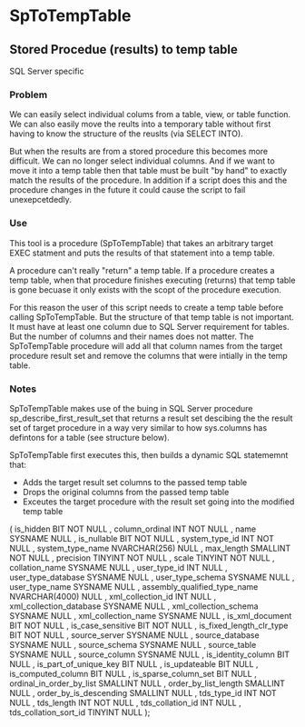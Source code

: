 # SpToTempTable
## Stored Procedue (results) to temp table
SQL Server specific

### Problem
We can easily select individual colums from a table, view, or table function. We can also easily move the reults into a temporary table without first having to know the structure of the reuslts (via SELECT INTO).

But when the results are from a stored procedure this becomes more difficult. We can no longer select individual columns. And if we want to move it into a temp table then that table must be built "by hand" to exactly match the results of the procedure. In addition if a script does this and the procedure changes in the future it could cause the script to fail unexepcetdedly.

### Use
This tool is a procedure (SpToTempTable) that takes an arbitrary target EXEC statment and puts the results of that statement into a temp table.

A procedure can't really "return" a temp table. If a procedure creates a temp table, when that procedure finishes executing (returns) that temp table is gone becuase it only exists with the scopt of the procedure execution.

For this reason the user of this script needs to create a temp table before calling SpToTempTable. But the structure of that temp table is not important. It must have at least one column due to SQL Server requirement for tables. But the number of columns and their names does not matter. The SpToTempTable procedure will add all that column names from the target procedure result set and remove the columns that were intially in the temp table.

### Notes

SpToTempTable makes use of the buing in SQL Server procedure sp_describe_first_result_set that returns a result set descibing the the result set of target procedure in a way very similar to how sys.columns has defintons for a table (see structure below). 

SpToTempTable first executes this, then builds a dynamic SQL statememnt that: 

* Adds the target result set columns to the passed temp table
* Drops the original columns from the passed temp table
* Exceutes the target procedure with the result set going into the modified temp table


( is_hidden                     BIT             NOT NULL
, column_ordinal                INT             NOT NULL
, name                          SYSNAME         NULL
, is_nullable                   BIT             NOT NULL
, system_type_id                INT             NOT NULL
, system_type_name              NVARCHAR(256)   NULL
, max_length                    SMALLINT        NOT NULL
, precision                     TINYINT         NOT NULL
, scale                         TINYINT         NOT NULL
, collation_name                SYSNAME         NULL
, user_type_id                  INT             NULL
, user_type_database            SYSNAME         NULL
, user_type_schema              SYSNAME         NULL
, user_type_name                SYSNAME         NULL
, assembly_qualified_type_name  NVARCHAR(4000)  NULL
, xml_collection_id             INT             NULL
, xml_collection_database       SYSNAME         NULL
, xml_collection_schema         SYSNAME         NULL
, xml_collection_name           SYSNAME         NULL
, is_xml_document               BIT             NOT NULL
, is_case_sensitive             BIT             NOT NULL
, is_fixed_length_clr_type      BIT             NOT NULL
, source_server                 SYSNAME         NULL
, source_database               SYSNAME         NULL
, source_schema                 SYSNAME         NULL
, source_table                  SYSNAME         NULL
, source_column                 SYSNAME         NULL
, is_identity_column            BIT             NULL
, is_part_of_unique_key         BIT             NULL
, is_updateable                 BIT             NULL
, is_computed_column            BIT             NULL
, is_sparse_column_set          BIT             NULL
, ordinal_in_order_by_list      SMALLINT        NULL
, order_by_list_length          SMALLINT        NULL
, order_by_is_descending        SMALLINT        NULL
, tds_type_id                   INT             NOT NULL
, tds_length                    INT             NOT NULL
, tds_collation_id              INT             NULL
, tds_collation_sort_id         TINYINT         NULL
);
